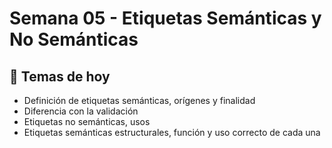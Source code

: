 # Semana 05 - Etiquetas Semánticas y No Semánticas

## 📌 Temas de hoy

- Definición de etiquetas semánticas, orígenes y finalidad
- Diferencia con la validación
- Etiquetas no semánticas, usos
- Etiquetas semánticas estructurales, función y uso correcto de cada una